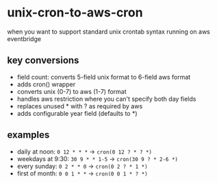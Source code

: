 # unix-cron-to-aws-cron

when you want to support standard unix crontab syntax running on aws eventbridge

## key conversions

- field count: converts 5-field unix format to 6-field aws format
- adds cron() wrapper
- converts unix (0-7) to aws (1-7) format
- handles aws restriction where you can't specify both day fields
- replaces unused * with ? as required by aws
- adds configurable year field (defaults to *)

## examples

- daily at noon: `0 12 * * *` → `cron(0 12 ? * ? *)`
- weekdays at 9:30: `30 9 * * 1-5` → `cron(30 9 ? * 2-6 *)`
- every sunday: `0 2 * * 0` → `cron(0 2 ? * 1 *)`
- first of month: `0 0 1 * *` → `cron(0 0 1 * ? *)`
